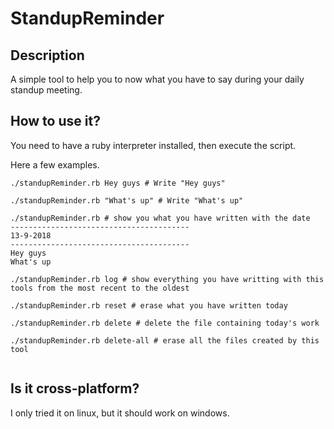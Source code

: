 # StandupReminder

## Description
A simple tool to help you to now what you have to say during your daily standup meeting.

## How to use it?
You need to have a ruby interpreter installed, then execute the script.

Here a few examples.
``` Shell
./standupReminder.rb Hey guys # Write "Hey guys"

./standupReminder.rb "What's up" # Write "What's up"

./standupReminder.rb # show you what you have written with the date
----------------------------------------
13-9-2018
----------------------------------------
Hey guys 
What's up 

./standupReminder.rb log # show everything you have writting with this tools from the most recent to the oldest

./standupReminder.rb reset # erase what you have written today

./standupReminder.rb delete # delete the file containing today's work

./standupReminder.rb delete-all # erase all the files created by this tool


```

## Is it cross-platform?
I only tried it on linux, but it should work on windows.

